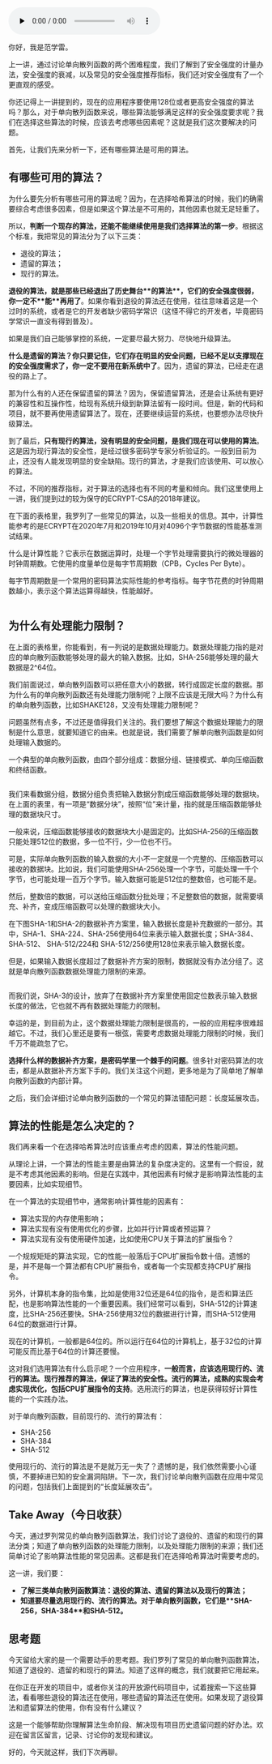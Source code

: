 <audio id="audio" title="04｜选择哈希算法应该考虑哪些因素？" controls="" preload="none"><source id="mp3" src="https://static001.geekbang.org/resource/audio/46/fb/464dc27f577a26817991a5036d0934fb.mp3"></audio>

你好，我是范学雷。

上一讲，通过讨论单向散列函数的两个困难程度，我们了解到了安全强度的计量办法，安全强度的衰减，以及常见的安全强度推荐指标，我们还对安全强度有了一个更直观的感受。

你还记得上一讲提到的，现在的应用程序要使用128位或者更高安全强度的算法吗？那么，对于单向散列函数来说，哪些算法能够满足这样的安全强度要求呢？我们在选择这些算法的时候，应该去考虑哪些因素呢？这就是我们这次要解决的问题。

首先，让我们先来分析一下，还有哪些算法是可用的算法。

## 有哪些可用的算法？

为什么要先分析有哪些可用的算法呢？因为，在选择哈希算法的时候，我们的确需要综合考虑很多因素，但是如果这个算法是不可用的，其他因素也就无足轻重了。

所以，**判断一个现存的算法，还能不能继续使用是我们选择算法的第一步**。根据这个标准，我把常见的算法分为了以下三类：

- 退役的算法；
- 遗留的算法；
- 现行的算法。

**退役的算法，<strong><strong>就是那些**</strong>已经退出了历史舞台**<strong>的算法**</strong>，**<strong>它们的**</strong>安全强度很弱，**<strong>你**</strong>一定不**<strong>能**</strong>再用了</strong>。如果你看到退役的算法还在使用，往往意味着这是一个过时的系统，或者是它的开发者缺少密码学常识（这怪不得它的开发者，毕竟密码学常识一直没有得到普及）。

如果是我们自己能够掌控的系统，一定要尽最大努力、尽快地升级算法。

**什么是遗留的算法？你只要记住，它们存在明显的安全问题，已经不足以支撑现在的安全强度需求了，你一定不要用在新系统中了**。因为，遗留的算法，已经走在退役的路上了。

那为什么有的人还在保留遗留的算法？因为，保留遗留算法，还是会让系统有更好的兼容性和互操作性，给现有系统升级到新算法留有一段时间。但是，新的代码和项目，就不要再使用遗留算法了。现在，还要继续运营的系统，也要想办法尽快升级算法。

到了最后，**只有现行的算法，<strong><strong>没有明显的安全问题，<strong><strong>是**</strong>我们</strong></strong>现在可以使用的算法</strong>。这是因为现行算法的安全性，是经过很多密码学专家分析验证的。一般到目前为止，还没有人能发现明显的安全缺陷。现行的算法，才是我们应该使用、可以放心的算法。

不过，不同的推荐指标，对于算法的选择也有不同的考量和倾向。我们这里使用上一讲，我们提到过的较为保守的ECRYPT-CSA的2018年建议。

在下面的表格里，我罗列了一些常见的算法，以及一些相关的信息。其中，计算性能参考的是ECRYPT在2020年7月和2019年10月对4096个字节数据的性能基准测试结果。

什么是计算性能？它表示在数据运算时，处理一个字节处理需要执行的微处理器的时钟周期数。它使用的度量单位是每字节周期数（CPB，Cycles Per Byte）。

每字节周期数是一个常用的密码算法实际性能的参考指标。每字节花费的时钟周期数越小，表示这个算法运算得越快，性能越好。

<img src="https://static001.geekbang.org/resource/image/af/a9/af9f9f99535ea29f54b934cf2ce449a9.jpg" alt=""><img src="https://static001.geekbang.org/resource/image/e4/bb/e454af18046b37e5d51e575601e119bb.jpg" alt=""><img src="https://static001.geekbang.org/resource/image/79/77/79236952581b4a612749cbec11cc2577.jpg" alt="">

## 为什么有处理能力限制？

在上面的表格里，你能看到，有一列说的是数据处理能力。数据处理能力指的是对应的单向散列函数能够处理的最大的输入数据。比如，SHA-256能够处理的最大数据是2^64位。

我们前面说过，单向散列函数可以把任意大小的数据，转行成固定长度的数据。那为什么有的单向散列函数还有处理能力限制呢？上限不应该是无限大吗？为什么有的单向散列函数，比如SHAKE128，又没有处理能力限制呢？

问题虽然有点多，不过还是值得我们关注的。我们要想了解这个数据处理能力的限制是什么意思，就要知道它的由来。也就是说，我们需要了解单向散列函数是如何处理输入数据的。

一个典型的单向散列函数，由四个部分组成：数据分组、链接模式、单向压缩函数和终结函数。

<img src="https://static001.geekbang.org/resource/image/76/63/766c6b81c43b684a0f083c540ea94163.jpeg" alt="" title="单向散列函数处理过程">

我们来看数据分组，数据分组负责把输入数据分割成压缩函数能够处理的数据块。在上面的表里，有一项是“数据分块”，按照“位”来计量，指的就是压缩函数能够处理的数据块尺寸。

一般来说，压缩函数能够接收的数据块大小是固定的。比如SHA-256的压缩函数只能处理512位的数据，多一位不行，少一位也不行。

可是，实际单向散列函数的输入数据的大小不一定就是一个完整的、压缩函数可以接收的数据块。比如说，我们可能使用SHA-256处理一个字节，可能处理一千个字节，也可能处理一百万个字节。输入数据可能是512位的整数倍，也可能不是。

然后，整数倍的数据，可以送给压缩函数分批处理；不足整数倍的数据，就需要填充、补齐，变成压缩函数可以处理的数据块大小。

在下图SHA-1和SHA-2的数据补齐方案里，输入数据长度是补充数据的一部分。其中，SHA-1、SHA-224、SHA-256使用64位来表示输入数据长度；SHA-384、SHA-512、 SHA-512/224和 SHA-512/256使用128位来表示输入数据长度。

但是，如果输入数据长度超过了数据补齐方案的限制，数据就没有办法分组了。这就是单向散列函数数据处理能力限制的来源。

<img src="https://static001.geekbang.org/resource/image/81/8f/810cda88e56e0yy5917220c3e1a3658f.jpg" alt="">

而我们说，SHA-3的设计，放弃了在数据补齐方案里使用固定位数表示输入数据长度的做法，它也就不再有数据处理能力的限制。

幸运的是，到目前为止，这个数据处理能力限制是很高的，一般的应用程序很难超越它。不过，我们心里还是要有一根弦，需要考虑数据处理能力限制的时候，我们千万不能疏忽了它。

**选择什么样的数据补齐方案，是密码学里一个棘手的问题**。很多针对密码算法的攻击，都是从数据补齐方案下手的。我们关注这个问题，更多地是为了简单地了解单向散列函数的内部计算。

之后，我们会详细讨论单向散列函数的一个常见的算法错配问题：长度延展攻击。

## 算法的性能是怎么决定的？

我们再来看一个在选择哈希算法时应该重点考虑的因素，算法的性能问题。

从理论上讲，一个算法的性能主要是由算法的复杂度决定的。这里有一个假设，就是不考虑其他因素的影响。但是在实践中，其他因素有时候才是影响算法性能的主要因素，比如实现细节。

在一个算法的实现细节中，通常影响计算性能的因素有：

- 算法实现的内存使用影响；
- 算法实现有没有使用优化的步骤，比如并行计算或者预运算？
- 算法实现有没有使用硬件加速，比如使用CPU关于算法的扩展指令？

一个规规矩矩的算法实现，它的性能一般落后于CPU扩展指令数十倍。遗憾的是，并不是每一个算法都有CPU扩展指令，或者每一个实现都支持CPU扩展指令。

另外，计算机本身的指令集，比如是使用32位还是64位的指令，是否和算法匹配，也是影响算法性能的一个重要因素。我们经常可以看到，SHA-512的计算速度，比SHA-256还要快。SHA-256使用32位的数据进行计算，而SHA-512使用64位的数据进行计算。

现在的计算机，一般都是64位的。所以运行在64位的计算机上，基于32位的计算可能反而比基于64位的计算还要慢。

这对我们选用算法有什么启示呢？一个应用程序，**一般而言，应该选用现行的、流行的算法。现行推荐的算法，保证了算法的安全性。流行的算法，成熟的实现会考虑实现优化，包括CPU扩展指令的支持**。选用流行的算法，也是获得较好计算性能的一个实践办法。

对于单向散列函数，目前现行的、流行的算法有：

- SHA-256
- SHA-384
- SHA-512

使用现行的、流行的算法是不是就万无一失了？遗憾的是，我们依然需要小心谨慎，不要掉进已知的安全漏洞陷阱。下一次，我们讨论单向散列函数在应用中常见的问题，包括我们上面提到的“长度延展攻击”。

## Take Away（今日收获）

今天，通过罗列常见的单向散列函数算法，我们讨论了退役的、遗留的和现行的算法分类；知道了单向散列函数的处理能力限制，以及处理能力限制的来源；我们还简单讨论了影响算法性能的常见因素。这都是我们在选择哈希算法时需要考虑的。

这一讲，我们要：

- **了解三类单向散列函数算法：退役的算法、遗留的算法以及现行的算法；**
- **知道要<strong><strong>尽量选用现行的、流行的算法**</strong>。对于单向散列函数，它们是**<strong>SHA-256，SHA-384**</strong>和SHA-512。</strong>

## 思考题

今天留给大家的是一个需要动手的思考题。我们罗列了常见的单向散列函数算法，知道了退役的、遗留的和现行的算法。知道了这样的概念，我们就要把它用起来。

在你正在开发的项目中，或者你关注的开放源代码项目中，试着搜索一下这些算法，看看哪些退役的算法还在使用，哪些遗留的算法还在使用。如果发现了退役算法和遗留算法的使用，你有没有什么建议？

这是一个能够帮助你理解算法生命阶段、解决现有项目历史遗留问题的好办法。欢迎在留言区留言，记录、讨论你的发现和建议。

好的，今天就这样，我们下次再聊。
